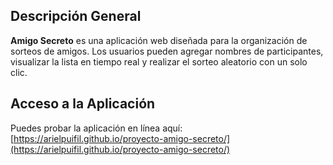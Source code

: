 ## Descripción General

**Amigo Secreto** es una aplicación web diseñada para la organización de sorteos de amigos. Los usuarios pueden agregar nombres de participantes, visualizar la lista en tiempo real y realizar el sorteo aleatorio con un solo clic.

## Acceso a la Aplicación

Puedes probar la aplicación en línea aquí:  
[https://arielpuifil.github.io/proyecto-amigo-secreto/](https://arielpuifil.github.io/proyecto-amigo-secreto/)
